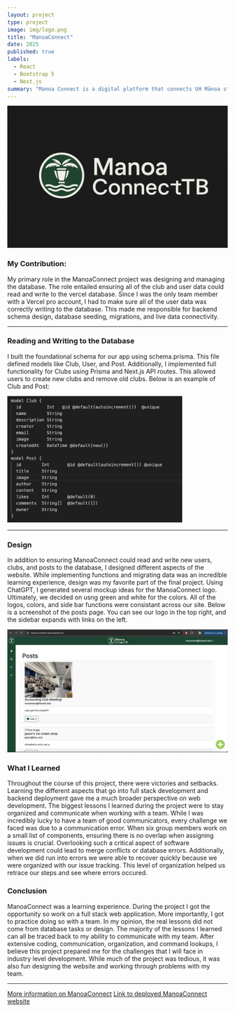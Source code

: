 ```yaml
---
layout: project
type: project
image: img/logo.png
title: "ManoaConnect"
date: 2025
published: true
labels:
  - React
  - Bootstrap 5
  - Next.js
summary: "Manoa Connect is a digital platform that connects UH Mānoa students with registered independent organizations based on their interests and academic background."
---
```

<img width="800px" class="rounded float-start pe-4" src="../img/connect.png">

<div style="clear: both;"></div>

### My Contribution:
My primary role in the ManoaConnect project was designing and managing the database. The role entailed ensuring all of the club and user data could read and write to the vercel database. Since I was the only team member with a Vercel pro account, I had to make sure all of the user data was correctly writing to the database. This made me responsible for backend schema design, database seeding, migrations, and live data connectivity.

---

### Reading and Writing to the Database
I built the foundational schema for our app using schema.prisma. This file defined models like Club, User, and Post. Additionally, I implemented full functionality for Clubs using Prisma and Next.js API routes. This allowed users to create new clubs and remove old clubs. Below is an example of Club and Post:

<div style="clear: both;"></div>

<img width="400px" class="rounded float-start pe-4" src="../img/schema.png">

<div style="clear: both;"></div>

---

### Design

In addition to ensuring ManoaConnect could read and write new users, clubs, and posts to the database, I designed different aspects of the website. While implementing functions and migrating data was an incredible learning experience, design was my favorite part of the final project. Using ChatGPT, I generated several mockup ideas for the ManoaConnect logo. Ultimately, we decided on usng green and white for the colors. All of the logos, colors, and side bar functions were consistant across our site. Below is a screenshot of the posts page. You can see our logo in the top right, and the sidebar expands with links on the left.

<div style="clear: both;"></div>

<img width="800px" class="rounded float-start pe-4" src="../img/mc.png">

<div style="clear: both;"></div>

### What I Learned

Throughout the course of this project, there were victories and setbacks. Learning the different aspects that go into full stack development and backend deployment gave me a much broader perspective on web development. The biggest lessons I learned during the project were to stay organized and communicate when working with a team. While I was incredibly lucky to have a team of good communicators, every challenge we faced was due to a communication error. When six group members work on a small list of components, ensuring there is no overlap when assigning issues is crucial. Overlooking such a critical aspect of software development could lead to merge conflicts or database errors. Additionally, when we did run into errors we were able to recover quickly because we were organized with our issue tracking. This level of organization helped us retrace our steps and see where errors occured.


### Conclusion

ManoaConnect was a learning experience. During the project I got the opportunity so work on a full stack web application. More importantly, I got to practice doing so with a team. In my opinion, the real lessons did not come from database tasks or design. The majority of the lessons I learned can all be traced back to my ability to communicate with my team. After extensive coding, communication, organization, and command lookups, I believe this project prepared me for the challenges that I will face in industry level development. While much of the project was tedious, it was also fun designing the website and working through problems with my team.


---
[More information on ManoaConnect](https://manoaconnecttb.github.io/)
[Link to deployed ManoaConnect website](https://manoa-connect.vercel.app/)
